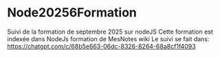 # Node20256Formation
Suivi de la formation de septembre 2025 sur nodeJS 
Cette formation est indexée dans NodeJs formation de
MesNotes wiki
Le suivi se fait dans:
https://chatgpt.com/c/68b5e663-06dc-8326-8264-68a8cf1f4093
